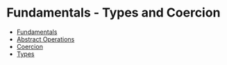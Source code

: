 # Fundamentals - Types and Coercion

- [Fundamentals](../README.md)
- [Abstract Operations](./abstract-operations.md)
- [Coercion](./coercion.md)
- [Types](./types.md)
